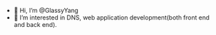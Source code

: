- 👋 Hi, I’m @GlassyYang
- 👀 I’m interested in DNS, web application development(both front end and back end).
<!---
- 🌱 I’m currently learning SpringBoot
- 💞️ I’m looking to collaborate on ...
- 📫 How to reach me ...
--->
<!---
GlassyYang/GlassyYang is a ✨ special ✨ repository because its `README.md` (this file) appears on your GitHub profile.
You can click the Preview link to take a look at your changes.
--->
